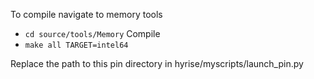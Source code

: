 To compile navigate to memory tools
* `cd source/tools/Memory`
Compile
* `make all TARGET=intel64`

Replace the path to this pin directory in hyrise/myscripts/launch_pin.py